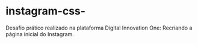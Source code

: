 # instagram-css-
Desafio prático realizado na plataforma Digital Innovation One: Recriando a página inicial do Instagram.
